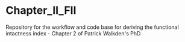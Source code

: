 # Chapter_II_FII
Repository for the workflow and code base for deriving the functional intactness index - Chapter 2 of Patrick Walkden's PhD
